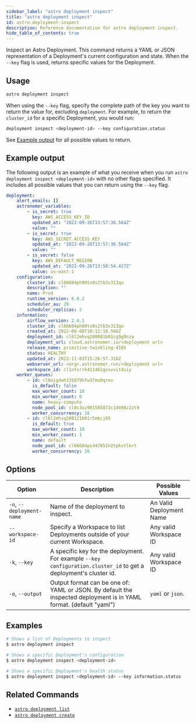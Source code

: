 ```yaml
---
sidebar_label: "astro deployment inspect"
title: "astro deployment inspect"
id: astro-deployment-inspect
description: Reference documentation for astro deployment inspect.
hide_table_of_contents: true
---
```


Inspect an Astro Deployment. This command returns a YAML or JSON representation of a Deployment's current configuration and state. When the `--key` flag is used, returns specific values for the Deployment. 

## Usage

```sh
astro deployment inspect
```

When using the `--key` flag, specify the complete path of the key you want to return the value for, excluding `deployment`. For example, to return the `cluster_id` for a specific Deployment, you would run:

```sh
deployment inspect <deployment-id> --key configuration.status
```

See [Example output](example-output.md) for all possible values to return. 

## Example output

The following output is an example of what you receive when you run `astro deployment inspect <deployment-id>` with no other flags specified. It includes all possible values that you can return using the `--key` flag.

```yaml
deployment:
    alert_emails: []
    astronomer_variables:
        - is_secret: true
          key: AWS_ACCESS_KEY_ID
          updated_at: "2022-09-26T13:57:36.564Z"
          value: ""
        - is_secret: true
          key: AWS_SECRET_ACCESS_KEY
          updated_at: "2022-09-26T13:57:36.564Z"
          value: ""
        - is_secret: false
          key: AWS_DEFAULT_REGION
          updated_at: "2022-09-26T13:58:54.427Z"
          value: us-east-1
    configuration:
        cluster_id: cl66604ph00tx0s2tb3v313qu
        description: ""
        name: Prod
        runtime_version: 6.0.2
        scheduler_au: 20
        scheduler_replicas: 2
    information:
        airflow_version: 2.4.1
        cluster_id: cl66604ph00tx0s2tb3v313qu
        created_at: 2022-08-08T18:12:18.566Z
        deployment_id: cl6l2mhvq280081b01cg9g9nzw
        deployment_url: cloud.astronomer.io/<deployment url>
        release_name: primitive-twinkling-4105
        status: HEALTHY
        updated_at: 2022-11-03T15:26:57.316Z
        webserver_url: <org>.astronomer.run/<deployment url>
        workspace_id: cl1ntvrrk411461gxsvvitduiy
    worker_queues:
        - id: cl8oigdwh135879hfw37mu9qrev
          is_default: false
          max_worker_count: 10
          min_worker_count: 0
          name: heavy-compute
          node_pool_id: cl8c3xz901505872c1d498z2zt9
          worker_concurrency: 16
        - id: cl6l2mhvq280121b01r5mkcj05
          is_default: true
          max_worker_count: 10
          min_worker_count: 1
          name: default
          node_pool_id: cl66604pi447851h2tpkvtlkrt
          worker_concurrency: 16
```

## Options

| Option                    | Description                                                                                                             | Possible Values          |
| ------------------------- | ----------------------------------------------------------------------------------------------------------------------- | ------------------------ |
| `-n`, `--deployment-name` | Name of the deployment to inspect.                                                                                      | An Valid Deployment Name |
| `--workspace-id`          | Specify a Workspace to list Deployments outside of your current Workspace.                                               | Any valid Workspace ID   |
| `-k`, `--key`             | A specific key for the deployment. For example `--key configuration.cluster_id` to get a deployment's cluster id.       | Any valid Workspace ID   |
| `-o`, `--output`          | Output format can be one of: YAML or JSON. By default the inspected deployment is in YAML format. (default "yaml") | `yaml` or `json`.             |

## Examples

```sh
# Shows a list of Deployments to inspect
$ astro deployment inspect

# Shows a specific Deployment's configuration
$ astro deployment inspect <deployment-id>

# Shows a specific Deployment's health status
$ astro deployment inspect <deployment-id> --key information.status
```

## Related Commands

- [`astro deployment list`](cli/astro-deployment-list.md)
- [`astro deployment create`](cli/astro-deployment-create.md)
